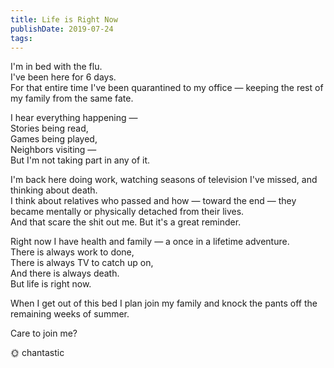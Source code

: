 ```yaml
---
title: Life is Right Now
publishDate: 2019-07-24
tags:
---
```


I'm in bed with the flu.  
I've been here for 6 days.  
For that entire time I've been quarantined to my office — keeping the rest of my family from the same fate.

I hear everything happening —  
Stories being read,  
Games being played,  
Neighbors visiting —  
But I'm not taking part in any of it.

I'm back here doing work, watching seasons of television I've missed, and thinking about death.  
I think about relatives who passed and how — toward the end — they became mentally or physically detached from their lives.  
And that scare the shit out me.
But it's a great reminder.

Right now I have health and family — a once in a lifetime adventure.  
There is always work to done,  
There is always TV to catch up on,  
And there is always death.  
But life is right now.

When I get out of this bed I plan join my family and knock the pants off the remaining weeks of summer.

Care to join me?

🌞 chantastic
